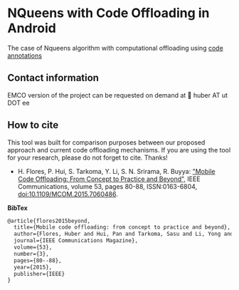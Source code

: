NQueens with Code Offloading in Android
========================================

The case of Nqueens algorithm with computational offloading using [code annotations](https://github.com/huberflores/CodeOffloadingAnnotations)


Contact information 
-------------------
EMCO version of the project can be requested on demand at :email: huber AT ut DOT ee


How to cite
-----------
This tool was built for comparison purposes between our proposed approach and current code offloading mechanisms. If you are using the tool for your research, please do not forget to cite. Thanks!

- H. Flores, P. Hui, S. Tarkoma, Y. Li, S. N. Srirama, R. Buyya: ["Mobile Code Offloading: From Concept to Practice and Beyond"](http://ieeexplore.ieee.org/xpl/articleDetails.jsp?arnumber=7060486&filter%3DAND%28p_IS_Number%3A7060469%29), IEEE Communications, volume 53, pages 80-88, ISSN:0163-6804, [doi:10.1109/MCOM.2015.7060486](http://dx.doi.org/10.1109/MCOM.2015.7060486). 


**BibTex**
```xml
@article{flores2015beyond,
  title={Mobile code offloading: from concept to practice and beyond},
  author={Flores, Huber and Hui, Pan and Tarkoma, Sasu and Li, Yong and Srirama, Satish and Buyya, Rajkumar},
  journal={IEEE Communications Magazine},
  volume={53},
  number={3},
  pages={80--88},
  year={2015},
  publisher={IEEE}
}

``` 
